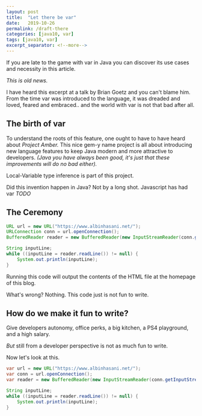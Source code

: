 ```yaml
---
layout: post
title:  "Let there be var"
date:   2019-10-26
permalink: /draft-there
categories: [java10, var]
tags: [java10, var]
excerpt_separator: <!--more-->
---
```


If you are late to the game with var in Java you can discover its use cases and necessity in this article.

<!--more-->

*This is old news.*

I have heard this excerpt at a talk by Brian Goetz and you can't blame him. From the time var was introduced to the language, it was dreaded and loved, feared and embraced.. and the world with var is not that bad after all.

## The birth of var

To understand the roots of this feature, one ought to have to have heard about *Project Amber.* This nice gem-y name project is all about introducing new language features to keep Java modern and more attractive to developers. *(Java you have always been good, it's just that these improvements will do no bad either).*

Local-Variable type inference is part of this project.

Did this invention happen in Java? Not by a long shot. Javascript has had var *TODO*

## The Ceremony

```java
URL url = new URL("https://www.albinhasani.net/");
URLConnection conn = url.openConnection();
BufferedReader reader = new BufferedReader(new InputStreamReader(conn.getInputStream()));

String inputLine;
while ((inputLine = reader.readLine()) != null) {
    System.out.println(inputLine);
}
```

Running this code will output the contents of the HTML file at the homepage of this blog.

What's wrong? Nothing. This code just is not fun to write.

## How do we make it fun to write?

Give developers autonomy, office perks, a big kitchen, a PS4 playground, and a high salary.

*But* still from a developer perspective is not as much fun to write.

Now let's look at this.

```java
var url = new URL("https://www.albinhasani.net/");
var conn = url.openConnection();
var reader = new BufferedReader(new InputStreamReader(conn.getInputStream()));

String inputLine;
while ((inputLine = reader.readLine()) != null) {
    System.out.println(inputLine);
}
```
